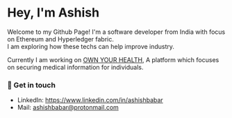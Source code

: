 # Hey, I'm Ashish 
Welcome to my Github Page!
I'm a software developer from India with focus on Ethereum and Hyperledger fabric.</br>
I am exploring how these techs can help improve industry.</br>


Currently I am working on [OWN YOUR HEALTH](https://github.com/ashishbabar/ownyourhealth), A platform which focuses on securing medical information for individuals.

### :speech_balloon: Get in touch
- LinkedIn: https://www.linkedin.com/in/ashishbabar
- Mail: ashishbabar@protonmail.com
<!---
ashishbabar/ashishbabar is a ✨ special ✨ repository because its `README.md` (this file) appears on your GitHub profile.
You can click the Preview link to take a look at your changes.
--->
